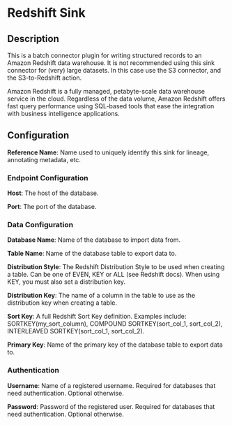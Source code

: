 
# Redshift Sink

## Description
This is a batch connector plugin for writing structured records to an Amazon Redshift data warehouse. 
It is not recommended using this sink connector for (very) large datasets. In this case use the S3 connector, 
and the S3-to-Redshift action.

Amazon Redshift is a fully managed, petabyte-scale data warehouse service in the cloud. Regardless of
the data volume, Amazon Redshift offers fast query performance using SQL-based tools that ease the
integration with business intelligence applications.

## Configuration
**Reference Name**: Name used to uniquely identify this sink for lineage, annotating metadata, etc.

### Endpoint Configuration
**Host**: The host of the database.

**Port**: The port of the database.

### Data Configuration
**Database Name**: Name of the database to import data from.

**Table Name**: Name of the database table to export data to.

**Distribution Style**: The Redshift Distribution Style to be used when creating a table. Can be one of 
EVEN, KEY or ALL (see Redshift docs). When using KEY, you must also set a distribution key.

**Distribution Key**: The name of a column in the table to use as the distribution key when creating 
a table.

**Sort Key**: A full Redshift Sort Key definition. Examples include: SORTKEY(my_sort_column), 
COMPOUND SORTKEY(sort_col_1, sort_col_2), INTERLEAVED SORTKEY(sort_col_1, sort_col_2).

**Primary Key**: Name of the primary key of the database table to export data to.

### Authentication
**Username**: Name of a registered username. Required for databases that need authentication.
Optional otherwise.

**Password**: Password of the registered user. Required for databases that need authentication.
Optional otherwise.